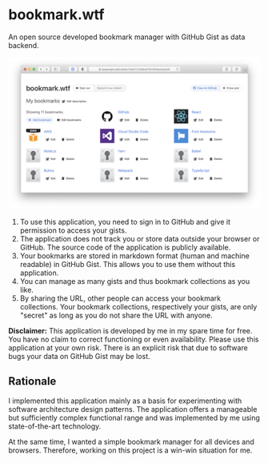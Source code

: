 # bookmark.wtf

An open source developed bookmark manager with GitHub Gist as data backend.

<a href="https://bookmark.wtf/c8ddcf1dd5112399e97923508ed0ab56"><img src="./screenshot.png"/></a>

1. To use this application, you need to sign in to GitHub and give it permission
   to access your gists.
1. The application does not track you or store data outside your browser or
   GitHub. The source code of the application is publicly available.
1. Your bookmarks are stored in markdown format (human and machine readable) in
   GitHub Gist. This allows you to use them without this application.
1. You can manage as many gists and thus bookmark collections as you like.
1. By sharing the URL, other people can access your bookmark collections. Your
   bookmark collections, respectively your gists, are only "secret" as long as
   you do not share the URL with anyone.

**Disclaimer:** This application is developed by me in my spare time for free.
You have no claim to correct functioning or even availability. Please use this
application at your own risk. There is an explicit risk that due to software
bugs your data on GitHub Gist may be lost.

## Rationale

I implemented this application mainly as a basis for experimenting with software
architecture design patterns. The application offers a manageable but
sufficiently complex functional range and was implemented by me using
state-of-the-art technology.

At the same time, I wanted a simple bookmark manager for all devices and
browsers. Therefore, working on this project is a win-win situation for me.
